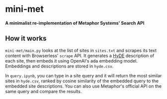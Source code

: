 # mini-met
#### A minimalist re-implementation of Metaphor Systems' Search API

## How it works

`mini-met/main.py` looks at the list of sites in `sites.txt` and scrapes its text content with Browserless' `scrape` API. It generates a [HyDE](https://arxiv.org/abs/2212.10496) description of each site, then embeds it using OpenAI's ada embedding model. Embeddings and descriptions are stored in `hyde.csv`.

In `query.ipynb`, you can type in a site query and it will return the most similar sites in `hyde.csv`, ranked by cosine similarity of the embedded query to the embedded site descriptions. You can also use Metaphor's official API on the same query and compare the results.